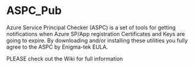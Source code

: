 # ASPC_Pub
Azure Service Principal Checker (ASPC) is a set of tools for getting notifications when Azure SP/App registration Certificates and Keys are going to expire.
By downloading and/or installing these utilities you fully agree to the ASPC by Enigma-tek EULA.

PLEASE check out the Wiki for full information
